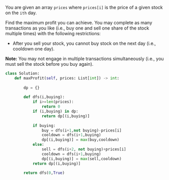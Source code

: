 You are given an array `prices` where `prices[i]` is the price of a given stock on the `ith` day.

Find the maximum profit you can achieve. You may complete as many transactions as you like (i.e., buy one and sell one share of the stock multiple times) with the following restrictions:

-   After you sell your stock, you cannot buy stock on the next day (i.e., cooldown one day).

**Note:** You may not engage in multiple transactions simultaneously (i.e., you must sell the stock before you buy again).

```python
class Solution:
    def maxProfit(self, prices: List[int]) -> int:
        
        dp = {}
        
        def dfs(i,buying):
            if i>=len(prices):
                return 0
            if (i,buying) in dp:
                return dp[(i,buying)]
            
            if buying:
                buy = dfs(i+1,not buying)-prices[i]
                cooldown = dfs(i+1,buying)
                dp[(i,buying)] = max(buy,cooldown)
            else:
                sell = dfs(i+2, not buying)+prices[i]
                cooldown = dfs(i+1,buying)
                dp[(i,buying)] = max(sell,cooldown)
            return dp[(i,buying)]
        
        return dfs(0,True)
```
